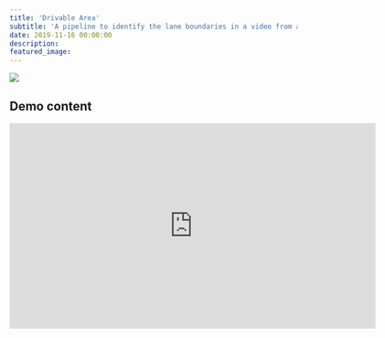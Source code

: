 ```yaml
---
title: 'Drivable Area'
subtitle: 'A pipeline to identify the lane boundaries in a video from a front-facing camera on a car.'
date: 2019-11-16 00:00:00
description:
featured_image:
---
```


![](/images/lane-finding/lane-finding.gif)

## Demo content



<iframe src="https://www.youtube.com/watch?v=ng9edgddoms" width="640" height="360" frameborder="0" webkitallowfullscreen mozallowfullscreen allowfullscreen></iframe>